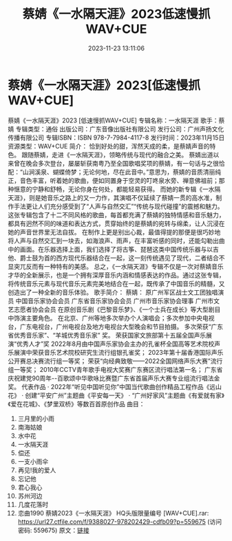 ﻿---
title: 蔡婧《一水隔天涯》2023低速慢抓WAV+CUE
date: 2023-11-23 13:11:06
categories: WAV车载音乐、镜像
tags: 华语中文
---
# 蔡婧《一水隔天涯》2023[低速慢抓WAV+CUE]

蔡婧《一水隔天涯》2023 [低速慢抓WAV+CUE]
专辑名称：一水隔天涯
歌手：蔡婧
专辑类型：通俗
出版公司：广东音像出版社有限公司
发行公司：广州声扬文化传播有限公司
专辑ISBN：ISBN 978-7-7984-4117-8
发行时间：2023年11月15日
资源类型：WAV+CUE
简介：
恰到好处的甜，浑然天成的柔，是蔡婧声音的特色。
跟随蔡婧，走进《一水隔天涯》，领略传统与现代的融合之美。
蔡婧出道以来曾在晚会多次登台，屡屡斩获南粤乃至全国歌唱奖项的蔡婧，有一句话与之很恰配：“山涧溪泉、蝴蝶倚梦；无论何地，尽在此音中。”意思为，蔡婧的音质清丽纯正，音色丰富，听着她的歌曲，便如同置身于空灵的叮咚泉水旁、禅意佛祖前；那种惬意的宁静和舒畅，无论你身在何处，都能轻易获得。
而她的新专辑《一水隔天涯》，则是她音乐之路上的又一力作，其演唱不仅延续了蔡婧一贯的高水准，制作手法更让人们充分感受到了“人声与自然交汇”“传统与现代碰撞”的震撼和魅力。
这张专辑包含了十二不同风格的歌曲，每首都充满了蔡婧的独特情感和音乐魅力，都具有迥然不同的味道和表达方式，贯穿始终的是蔡婧的宛转与绵柔，让人沉浸在她的声音世界里无法自拔。
在制作上更是别出心裁，最值得提的那便是很巧妙地将人声与自然交汇到一块去，如海浪声、雨声，在丰富听感的同时，还能勾勒出曲中的画面。在乐器选择上面，我们选择了将古筝、琵琶这类中国传统乐器与以吉他、爵士鼓为首的西方现代乐器结合在一起，这一刻传统遇见了现代，二者结合不显突兀反而有一种特有的美感。
总之，《一水隔天涯》专辑不仅是一次对蔡婧音乐才华的全新展示，也是一个拥有深厚音乐内涵和情感表达的作品。通过这张专辑，将传统音乐元素与现代音乐元素完美地结合在一起，既传承了中国音乐的精髓，又创造出了一种全新的音乐体验。
歌手简介：
蔡婧：
原广州军区战士文工团独唱演员
中国音乐家协会会员
广东省音乐家协会会员
广州市音乐家协会理事
广州市文艺志愿者协会会员
在原创音乐剧《巴黎音乐梦》、《一个士兵在成长》等大型剧目中饰演主要角色。
在北京、广州等地多次举办个人演唱会；多次参加中央电视台，广东电视台，广州电视台及地方电视台大型晚会和节目拍摄。
多次荣获“广东省优秀音乐家”、“羊城优秀音乐家” 奖。
荣获国家文旅部第十五届全国声乐展演“优秀人才”奖
2022年8月由中国声乐家协会主办的孔雀杯全国高等艺术院校声乐展演中荣获音乐艺术院校研究生流行组银孔雀奖；
2023年第十届香港国际声乐公开赛总决赛流行组一等奖；
荣获“向经典致敬——2022全国网络声乐大赛”流行组一等奖；
2010年CCTV青年歌手电视大奖赛广东赛区流行唱法第一名；
广东省庆祝建党90周年--百歌颂中华歌咏比赛暨广东省首届声乐大赛专业组流行唱法金奖。
代表作品
· 2022年“听见中国听见你”中国当代歌曲创作精品工程作品《远山花》
· 创建“平安广州”主题曲《平安每一天》
· “广州好家风”主题曲《有爱就有家》《爱在花城》、《梦里双桥》等数百首原创作品
曲目：
1. 三月里的小雨
2. 南海姑娘
3. 水中花
4. 一水隔天涯
5. 偿还
6. 一支小雨伞
7. 再见!我的爱人
8. 忘记他
9. 君心我心
10. 苏州河边
11. 几度花落时
12. 恋曲1990
蔡婧2023《一水隔天涯》 HQ头版限量编号 [WAV+CUE].rar: https://url27.ctfile.com/f/9388027-978202429-cdfb09?p=559675
(访问密码: 559675)
原文：[链接](https://blog.sina.com.cn/s/blog_1647c7e76010313tq.html)
